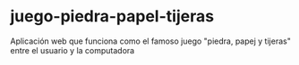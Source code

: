 # juego-piedra-papel-tijeras

Aplicación web que funciona como el famoso juego "piedra, papej y tijeras" entre el usuario y la computadora
